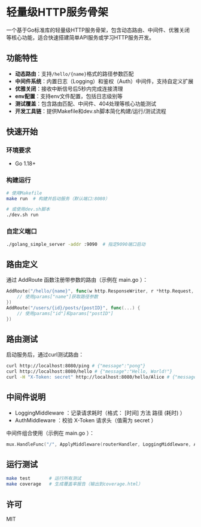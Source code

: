 # 轻量级HTTP服务骨架

一个基于Go标准库的轻量级HTTP服务骨架，包含动态路由、中间件、优雅关闭等核心功能，适合快速搭建简单API服务或学习HTTP服务开发。

## 功能特性
- **动态路由**：支持`/hello/{name}`格式的路径参数匹配
- **中间件系统**：内置日志（Logging）和鉴权（Auth）中间件，支持自定义扩展
- **优雅关闭**：接收中断信号后5秒内完成连接清理
- **env配置**：支持env文件配置，包括日志级别等
- **测试覆盖**：包含路由匹配、中间件、404处理等核心功能测试
- **开发工具链**：提供Makefile和dev.sh脚本简化构建/运行/测试流程

## 快速开始

### 环境要求
- Go 1.18+

### 构建运行
```bash
# 使用Makefile
make run  # 构建并启动服务（默认端口:8080）

# 或使用dev.sh脚本
./dev.sh run
```

### 自定义端口
```bash
./golang_simple_server -addr :9090  # 指定9090端口启动
```

## 路由定义
通过 AddRoute 函数注册带参数的路由（示例在 main.go ）：

```go
AddRoute("/hello/{name}", func(w http.ResponseWriter, r *http.Request, params map[string]string) {
    // 使用params["name"]获取路径参数
})
AddRoute("/users/{id}/posts/{postID}", func(...) {
    // 使用params["id"]和params["postID"]
})
```

## 路由测试
启动服务后，通过curl测试路由：

```bash
curl http://localhost:8080/ping # {"message":"pong"}
curl http://localhost:8080/hello # {"message":"Hello, World!"}
curl -H "X-Token: secret" http://localhost:8080/hello/Alice # {"message":"Hello, Alice!"}
```

## 中间件说明
- LoggingMiddleware ：记录请求耗时（格式： [时间] 方法 路径 (耗时) ）
- AuthMiddleware ：校验 X-Token 请求头（值需为 secret ）

中间件组合使用（示例在 main.go ）：
```go
mux.HandleFunc("/", ApplyMiddleware(routerHandler, LoggingMiddleware, AuthMiddleware))
```

## 运行测试
```bash
make test       # 运行所有测试
make coverage   # 生成覆盖率报告（输出到coverage.html）
```

## 许可
MIT